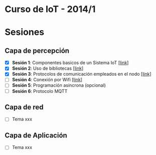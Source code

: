 # Curso de IoT - 2014/1

# Sesiones

## Capa de percepción

- [x]  **Sesión 1**: Componentes basicos de un Sistema IoT [[link]](P1/README.md)
- [x]  **Sesión 2**: Uso de bibliotecas [[link]](P2/README.md)
- [x]  **Sesión 3**: Protocolos de comunicación empleados en el nodo [[link]](P3/README.md)
- [ ]  **Sesión 4**: Conexión por Wifi [[link]](P4/README.md)
- [ ]  **Sesión 5**: Programación asincrona (opcional)
- [ ]  **Sesión 6**: Protocolo MQTT

## Capa de red

- [ ]  Tema xxx

## Capa de Aplicación

- [ ]  Tema xxx